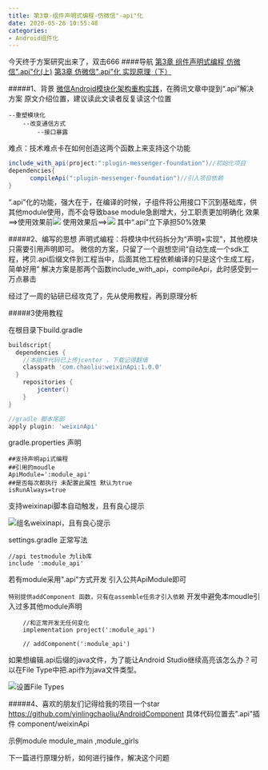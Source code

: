 ```yaml
---
title: 第3章-组件声明式编程-仿微信"-api"化
date: 2020-05-26 10:55:48
categories:
- Android组件化
---
```

今天终于方案研究出来了，双击666
####导航
[第3章 组件声明式编程 仿微信".api"化(上)](https://www.jianshu.com/p/20108abc1dd6)
[第3章 仿微信".api"化 实现原理（下）](https://www.jianshu.com/p/b5b8afd008b3)

#####1、背景
[微信Android模块化架构重构实践](https://mp.weixin.qq.com/s/6Q818XA5FaHd7jJMFBG60w)，在腾讯文章中提到“.api”解决方案
原文介绍位置，建议读此文读者反复读这个位置
```
--重塑模块化
    --改变通信方式
        --接口暴露
```
难点：技术难点卡在如何创造这两个函数上来支持这个功能
```groovy
include_with_api(project:":plugin-messenger-foundation")//初始化项目
dependencies{
      compileApi(":plugin-messenger-foundation")//引入项目依赖
}
```

“.api”化的功能，强大在于，在编译的时候，子组件将公用接口下沉到基础库，供其他module使用，而不会导致base module急剧增大，分工职责更加明确化
效果==>使用效果前![](https://upload-images.jianshu.io/upload_images/5526061-b13f7f51bbacc388.png?imageMogr2/auto-orient/strip%7CimageView2/2/w/1240)
使用效果后==>![](https://upload-images.jianshu.io/upload_images/5526061-bc174451c7fe01bd.png?imageMogr2/auto-orient/strip%7CimageView2/2/w/1240)
其中“.api”立下承担50%效果

#####2、编写的思想
声明式编程：将模块中代码拆分为“声明+实现”，其他模块只需要引用声明即可。
微信的方案，只留了一个遐想空间“自动生成一个sdk工程，拷贝.api后缀文件到工程当中，后面其他工程依赖编译的只是这个生成工程，简单好用”
解决方案是那两个函数include_with_api，compileApi，此时感受到一万点暴击

经过了一周的钻研已经攻克了，先从使用教程，再到原理分析

#####3使用教程

在根目录下build.gradle
```groovy
buildscript{
  dependencies {
    //本插件代码已上传jcenter ，下载记得翻墙
    classpath 'com.chaoliu:weixinApi:1.0.0' 
  }
    repositories {
        jcenter()
    }
}

//gradle 脚本尾部
apply plugin: 'weixinApi'
```

gradle.properties 声明
```
##支持声明api式编程
##引用的moudle
ApiModule=':module_api'
##是否每次都执行 未配置此属性 默认为true 
isRunAlways=true
```

支持weixinapi脚本自动触发，且有良心提示

![组名weixinapi，且有良心提示](https://upload-images.jianshu.io/upload_images/5526061-dbbfc90ed27021d4.png?imageMogr2/auto-orient/strip%7CimageView2/2/w/1240)

settings.gradle  正常写法
```
//api testmodule 为lib库
include ':module_api'
```

若有module采用".api"方式开发
引入公共ApiModule即可

`特别提供addComponent 函数，只有在assemble任务才引入依赖`
开发中避免本moudle引入过多其他module声明

```
    //和正常开发无任何变化
    implementation project(':module_api')

    // addComponent(':module_api')
```

如果想编辑.api后缀的java文件，为了能让Android Studio继续高亮该怎么办？可以在File Type中把.api作为java文件类型。

![设置File Types](https://upload-images.jianshu.io/upload_images/5526061-8db9432c8a99af18.png?imageMogr2/auto-orient/strip%7CimageView2/2/w/1240)

#####4、喜欢的朋友们记得给我的项目一个star
https://github.com/yinlingchaoliu/AndroidComponent
具体代码位置去".api"插件
component/weixinApi

示例module
module_main ,module_girls

下一篇进行原理分析，如何进行操作，解决这个问题
